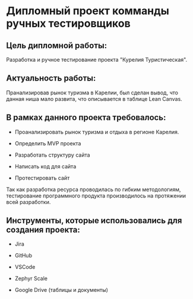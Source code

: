 # Дипломный проект комманды ручных тестировщиков

## Цель дипломной работы:

Разработка и ручное тестирование проекта "Курелия Туристическая".

## Актуальность работы:

Пранализировав рынок туризма в Карелии, был сделан вывод, что данная ниша мало развита, что описывается в таблице Lean Canvas.

## В рамках данного проекта требовалось:

* Проанализировать рынок туризма и отдыха в регионе Карелия.

* Определить MVP проекта

* Разработать структуру сайта

* Написать код для сайта

* Протестировать сайт

Так как разработка ресурса проводилась по гибким методологиям, тестирование программного продукта производилось на протяжении всей разработки.

## Инструменты, которые использовались для создания проекта:

* Jira

* GitHub

* VSCode

* Zephyr Scale

* Google Drive (таблицы и документы)


